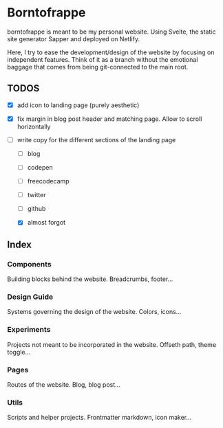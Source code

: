 # Borntofrappe

borntofrappe is meant to be my personal website. Using Svelte, the static site generator Sapper and deployed on Netlify.

Here, I try to ease the development/design of the website by focusing on independent features. Think of it as a branch without the emotional baggage that comes from being git-connected to the main root.

## TODOS

- [x] add icon to landing page (purely aesthetic)

- [x] fix margin in blog post header and matching page. Allow to scroll horizontally

- [ ] write copy for the different sections of the landing page

  - [ ] blog

  - [ ] codepen

  - [ ] freecodecamp

  - [ ] twitter

  - [ ] github

  - [x] almost forgot

## Index

### Components

Building blocks behind the website. Breadcrumbs, footer...

### Design Guide

Systems governing the design of the website. Colors, icons...

### Experiments

Projects not meant to be incorporated in the website. Offseth path, theme toggle...

### Pages

Routes of the website. Blog, blog post...

### Utils

Scripts and helper projects. Frontmatter markdown, icon maker...
